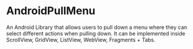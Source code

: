 AndroidPullMenu
===============

An Android Library that allows users to pull down a menu where they can select different actions when pulling down. It can be implemented inside ScrollView, GridView, ListView, WebView, Fragments + Tabs.

